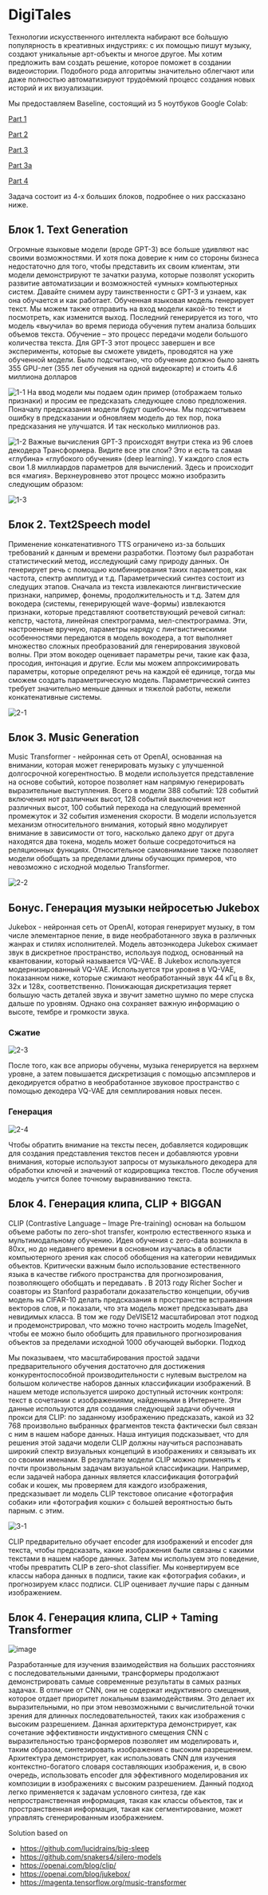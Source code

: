# DigiTales

Технологии искусственного интеллекта набирают все бо́льшую популярность в креативных индустриях: с их помощью пишут музыку, создают уникальные арт-объекты и многое другое. 
Мы хотим предложить вам создать решение, которое поможет в создании видеоистории. Подобного рода алгоритмы значительно облегчают или даже полностью автоматизируют трудоёмкий процесс создания новых историй и их визуализации.  


Мы предоставляем Baseline, состоящий из 5 ноутбуков Google Colab:

[Part 1](https://colab.research.google.com/drive/1tnWMZ26NygRQS1XpHDDBPBiPJvoUFcRN?usp=sharing)

[Part 2](https://colab.research.google.com/drive/1CTw058KVOgbavUacXSa0fj1v-OgJywwJ?usp=sharing)

[Part 3](https://colab.research.google.com/drive/1Kt0Mb3_6O6RjUzPhYaK_3xeRANYtlxAo?usp=sharing)

[Part 3a](https://colab.research.google.com/drive/1W2NL8vW9sij2xqNHclJqkw9FaVFXBioR?usp=sharing)

[Part 4](https://colab.research.google.com/drive/13sOtHgokbsDnC9l69VtQRDlRcI5Zau3Z?usp=sharing)

Задача состоит из 4-х больших блоков, подробнее о них рассказано ниже.

## Блок 1. Text Generation
Огромные языковые модели (вроде GPT-3) все больше удивляют нас своими возможностями. И хотя пока доверие к ним со стороны бизнеса недостаточно для того, чтобы представить их своим клиентам, эти модели демонстрируют те зачатки разума, которые позволят ускорить развитие автоматизации и возможностей «умных» компьютерных систем. Давайте снимем ауру таинственности с GPT-3 и узнаем, как она обучается и как работает.
Обученная языковая модель генерирует текст. Мы можем также отправить на вход модели какой-то текст и посмотреть, как изменится выход. Последний генерируется из того, что модель «выучила» во время периода обучения путем анализа больших объемов текста.
Обучение – это процесс передачи модели большого количества текста. Для GPT-3 этот процесс завершен и все эксперименты, которые вы сможете увидеть, проводятся на уже обученной модели. Было подсчитано, что обучение должно было занять 355 GPU-лет (355 лет обучения на одной видеокарте) и стоить 4.6 миллиона долларов

![1-1](https://user-images.githubusercontent.com/57997673/119852987-75b74f00-bf18-11eb-9835-2a3708f94252.png)
На ввод модели мы подаем один пример (отображаем только признаки) и просим ее предсказать следующее слово предложения.
Поначалу предсказания модели будут ошибочны. Мы подсчитываем ошибку в предсказании и обновляем модель до тех пор, пока предсказания не улучшатся.
И так несколько миллионов раз.

![1-2](https://user-images.githubusercontent.com/57997673/119853198-a6978400-bf18-11eb-8b57-a60aef2f360f.png)
Важные вычисления GPT-3 происходят внутри стека из 96 слоев декодера Трансформера.
Видите все эти слои? Это и есть та самая «глубина» «глубокого обучения» (deep learning).
У каждого слоя есть свои 1.8 миллиардов параметров для вычислений. Здесь и происходит вся «магия». Верхнеуровнево этот процесс можно изобразить следующим образом:

![1-3](https://user-images.githubusercontent.com/57997673/119853333-c75fd980-bf18-11eb-9b76-d8bc694b9d4b.png)

## Блок 2. Text2Speech model
Применение конкатенативного TTS ограничено из-за больших требований к данным и времени разработки. Поэтому был разработан статистический метод, исследующий саму природу данных. Он генерирует речь с помощью комбинирования таких параметров, как частота, спектр амплитуд и т.д.
Параметрический синтез состоит из следущих этапов.
Сначала из текста извлекаются лингвистические признаки, например, фонемы, продолжительность и т.д.
Затем для вокодера (системы, генерирующей wave-формы) извлекаются признаки, которые представляют соответствующий речевой сигнал: кепстр, частота, линейная спектрограмма, мел-спектрограмма.
Эти, настроенные вручную, параметры наряду с лингвистическими особенностями передаются в модель вокодера, а тот выполняет множество сложных преобразований для генерирования звуковой волны. При этом вокодер оценивает параметры речи, такие как фаза, просодия, интонация и другие.
Если мы можем аппроксимировать параметры, которые определяют речь на каждой её единице, тогда мы сможем создать параметрическую модель. Параметрический синтез требует значительно меньше данных и тяжелой работы, нежели конкатенативные системы.

![2-1](https://user-images.githubusercontent.com/57997673/119853730-1f96db80-bf19-11eb-9cb7-2796d6a41c54.png)

## Блок 3. Music Generation
Music Transformer - нейронная сеть от OpenAI, основанная на внимании, которая может генерировать музыку с улучшенной долгосрочной когерентностью.
В модели используется представление на основе событий, которое позволяет нам напрямую генерировать выразительные выступления. Всего в модели 388 событий: 128 событий включения нот различных высот, 128 событий выключения нот различных высот, 100 событий перехода на следующий временной промежуток и 32 события изменения скорости.
В модели используется механизм относительного внимания, который явно модулирует внимание в зависимости от того, насколько далеко друг от друга находятся два токена, модель может больше сосредоточиться на реляционных функциях. Относительное самовнимание также позволяет модели обобщать за пределами длины обучающих примеров, что невозможно с исходной моделью Transformer.

![2-2](https://user-images.githubusercontent.com/57997673/119854082-70a6cf80-bf19-11eb-8a2a-1aae4cc67be0.png)


## Бонус. Генерация музыки нейросетью Jukebox

Jukebox - нейронная сеть от OpenAI, которая генерирует музыку, в том числе элементарное пение, в виде необработанного звука в различных жанрах и стилях исполнителей.
Модель автоэнкодера Jukebox сжимает звук в дискретное пространство, используя подход, основанный на квантовании, который называется VQ-VAE. В Jukebox используется модернизированный VQ-VAE.
Используется три уровня в VQ-VAE, показанном ниже, которые сжимают необработанный звук 44 кГц в 8x, 32x и 128x, соответственно. Понижающая дискретизация теряет большую часть деталей звука и звучит заметно шумно по мере спуска дальше по уровням. Однако она сохраняет важную информацию о высоте, тембре и громкости звука.
### Сжатие

![2-3](https://user-images.githubusercontent.com/57997673/119854417-b82d5b80-bf19-11eb-9768-fec125905aac.png)

После того, как все априоры обучены, музыка генерируется на верхнем уровне, а затем повышается дискретизация с помощью апсэмплеров и декодируется обратно в необработанное звуковое пространство с помощью декодера VQ-VAE для семплирования новых песен.

### Генерация

![2-4](https://user-images.githubusercontent.com/57997673/119854500-c9766800-bf19-11eb-9969-8c88a5073b0c.png)

Чтобы обратить внимание на тексты песен, добавляется кодировщик для создания представления текстов песен и добавляются уровни внимания, которые используют запросы от музыкального декодера для обработки ключей и значений от кодировщика текстов. После обучения модель учится более точному выравниванию текста.

## Блок 4. Генерация клипа, CLIP + BIGGAN

CLIP (Contrastive Language – Image Pre-training) основан на большом объеме работы по zero-shot transfer, контролю естественного языка и мультимодальному обучению. Идея обучения с zero-data возникла в 80хх, но до недавнего времени в основном изучалась в области компьютерного зрения как способ обобщения на категории невидимых объектов.
Критически важным было использование естественного языка в качестве гибкого пространства для прогнозирования, позволяющего обобщать и передавать . В 2013 году Richer Socher и соавторы из Stanford разработали доказательство концепции, обучив модель на CIFAR-10 делать предсказания в пространстве встраивания векторов слов, и показали, что эта модель может предсказывать два невидимых класса. В том же году DeVISE12 масштабировал этот подход и продемонстрировал, что можно точно настроить модель ImageNet, чтобы ее можно было обобщить для правильного прогнозирования объектов за пределами исходной 1000 обучающей выборки.
Подход

Мы показываем, что масштабирования простой задачи предварительного обучения достаточно для достижения конкурентоспособной производительности с нулевым выстрелом на большом количестве наборов данных классификации изображений. В нашем методе используется широко доступный источник контроля: текст в сочетании с изображениями, найденными в Интернете. Эти данные используются для создания следующей задачи обучения прокси для CLIP: по заданному изображению предсказать, какой из 32 768 произвольно выбранных фрагментов текста фактически был связан с ним в нашем наборе данных.
Наша интуиция подсказывает, что для решения этой задачи модели CLIP должны научиться распознавать широкий спектр визуальных концепций в изображениях и связывать их со своими именами. В результате модели CLIP можно применять к почти произвольным задачам визуальной классификации. Например, если задачей набора данных является классификация фотографий собак и кошек, мы проверяем для каждого изображения, предсказывает ли модель CLIP текстовое описание «фотография собаки» или «фотография кошки» с большей вероятностью быть парным. с этим.

![3-1](https://user-images.githubusercontent.com/57997673/119855225-66d19c00-bf1a-11eb-89df-ff2d6d6e36f9.png)

CLIP предварительно обучает encoder для изображений и encoder для текста, чтобы предсказать, какие изображения были связаны с какими текстами в нашем наборе данных. Затем мы используем это поведение, чтобы превратить CLIP в zero-shot classifier. Мы конвертируем все классы набора данных в подписи, такие как «фотография собаки», и прогнозируем класс подписи. CLIP оценивает лучшие пары с данным изображением.

## Блок 4. Генерация клипа, CLIP + Taming Transformer
![image](https://user-images.githubusercontent.com/29739660/119980853-883b9200-bfc5-11eb-99c4-7c461d1bee36.png)

Разработанные для изучения взаимодействия на больших расстояниях с последовательными данными, трансформеры продолжают демонстрировать самые современные результаты в самых разных задачах. В отличие от CNN, они не содержат индуктивного смещения, которое отдает приоритет локальным взаимодействиям. Это делает их выразительными, но при этом невозможными с вычислительной точки зрения для длинных последовательностей, таких как изображения с высоким разрешением. Данная архитерктура демонстрирует, как сочетание эффективности индуктивного смещения CNN с выразительностью трансформеров позволяет им моделировать и, таким образом, синтезировать изображения с высоким разрешением. Архитектура демонстрирует, как использовать CNN для изучения контекстно-богатого словаря составляющих изображения, и, в свою очередь, использовать encoder для эффективного моделирования их композиции в изображениях с высоким разрешением. Данный подход легко применяется к задачам условного синтеза, где как непространственная информация, такая как классы объектов, так и пространственная информация, такая как сегментирование, может управлять сгенерированным изображением.

Solution based on
* https://github.com/lucidrains/big-sleep
* https://github.com/snakers4/silero-models
* https://openai.com/blog/clip/
* https://openai.com/blog/jukebox/
* https://magenta.tensorflow.org/music-transformer
